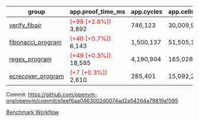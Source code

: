| group | app.proof_time_ms | app.cycles | app.cells_used | leaf.proof_time_ms | leaf.cycles | leaf.cells_used |
| -- | -- | -- | -- | -- | -- | -- |
| [verify_fibair](https://github.com/openvm-org/openvm/blob/benchmark-results/benchmarks-pr/1191/verify_fibair-e1eef6aa0463002d0074ad2a54264a79819a1595.md) |<span style='color: red'>(+98 [+2.6%])</span> 3,892 |  746,123 |  30,009,954 |- | - | - |
| [fibonacci_program](https://github.com/openvm-org/openvm/blob/benchmark-results/benchmarks-pr/1191/fibonacci-e1eef6aa0463002d0074ad2a54264a79819a1595.md) |<span style='color: red'>(+40 [+0.7%])</span> 6,143 |  1,500,137 |  51,505,102 |- | - | - |
| [regex_program](https://github.com/openvm-org/openvm/blob/benchmark-results/benchmarks-pr/1191/regex-e1eef6aa0463002d0074ad2a54264a79819a1595.md) |<span style='color: red'>(+49 [+0.3%])</span> 18,585 |  4,190,904 |  165,028,173 |- | - | - |
| [ecrecover_program](https://github.com/openvm-org/openvm/blob/benchmark-results/benchmarks-pr/1191/ecrecover-e1eef6aa0463002d0074ad2a54264a79819a1595.md) |<span style='color: red'>(+7 [+0.3%])</span> 2,610 |  285,401 |  15,092,297 |- | - | - |


Commit: https://github.com/openvm-org/openvm/commit/e1eef6aa0463002d0074ad2a54264a79819a1595

[Benchmark Workflow](https://github.com/openvm-org/openvm/actions/runs/12696430450)
